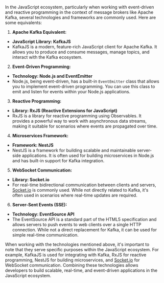 In the JavaScript ecosystem, particularly when working with event-driven and reactive programming in the context of message brokers like Apache Kafka, several technologies and frameworks are commonly used. Here are some equivalents:  
  
1. **Apache Kafka Equivalent:**  
- **JavaScript Library: KafkaJS**  
- KafkaJS is a modern, feature-rich JavaScript client for Apache Kafka. It allows you to produce and consume messages, manage topics, and interact with the Kafka ecosystem.  
  
2. **Event-Driven Programming:**  
- **Technology: Node.js and EventEmitter**  
- Node.js, being event-driven, has a built-in `EventEmitter` class that allows you to implement event-driven programming. You can use this class to emit and listen for events within your Node.js applications.  
  
3. **Reactive Programming:**  
- **Library: RxJS (Reactive Extensions for JavaScript)**  
- RxJS is a library for reactive programming using Observables. It provides a powerful way to work with asynchronous data streams, making it suitable for scenarios where events are propagated over time.  
  
4. **Microservices Framework:**  
- **Framework: NestJS**  
- NestJS is a framework for building scalable and maintainable server-side applications. It is often used for building microservices in Node.js and has built-in support for Kafka integration.  
  
5. **WebSocket Communication:**  
- **Library: Socket.io**  
- For real-time bidirectional communication between clients and servers, [Socket.io](http://socket.io/) is commonly used. While not directly related to Kafka, it's often used in scenarios where real-time updates are required.  
  
6. **Server-Sent Events (SSE):**  
- **Technology: EventSource API**  
- The EventSource API is a standard part of the HTML5 specification and allows servers to push events to web clients over a single HTTP connection. While not a direct replacement for Kafka, it can be used for simple real-time communication.  
  
When working with the technologies mentioned above, it's important to note that they serve specific purposes within the JavaScript ecosystem. For example, KafkaJS is used for integrating with Kafka, RxJS for reactive programming, NestJS for building microservices, and [Socket.io](http://socket.io/) for WebSocket communication. Combining these technologies allows developers to build scalable, real-time, and event-driven applications in the JavaScript ecosystem.